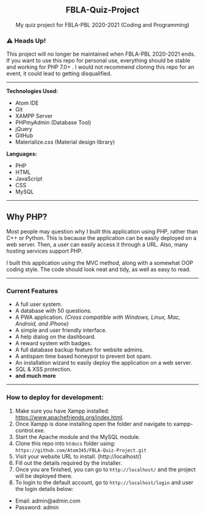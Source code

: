 <center>

## FBLA-Quiz-Project

My quiz project for FBLA-PBL 2020-2021 (Coding and Programming)
</center>

### ⚠️ Heads Up!
<p>This project will no longer be maintained when FBLA-PBL 2020-2021 ends. If you want to use this repo for personal use, everything should be stable and working for PHP 7.0+ . I would not recommend cloning this repo for an event, it could lead to getting disqualified.</p>

---

**Technologies Used:**
- Atom IDE
- Git
- XAMPP Server
- PHPmyAdmin (Database Tool)
- jQuery
- GitHub
- Materialize.css (Material design library)

**Languages:**
- PHP
- HTML
- JavaScript
- CSS
- MySQL

---

## Why PHP?
<p>Most people may question why I built this application using PHP, rather than C++ or Python. This is because the application can be easily deployed on a web server. Then, a user can easily access it through a URL. Also, many hosting services support PHP.

I built this application using the MVC method, along with a somewhat OOP coding style. The code should look neat and tidy, as well as easy to read.
</p>

---

### Current Features
- A full user system.
- A database with 50 questions.
- A PWA application. *(Cross compatible with Windows, Linux, Mac, Android, and iPhone)*
- A simple and user friendly interface.
- A help dialog on the dashboard.
- A reward system with badges.
- A full database backup feature for website admins.
- A antispam time based honeypot to prevent bot spam.
- An installation wizard to easily deploy the application on a web server.
- SQL & XSS protection.
- **and much more**

---

<h3>How to deploy for development:</h3>

1. Make sure you have Xampp installed: https://www.apachefriends.org/index.html.
2. Once Xampp is done installing open the folder and navigate to xampp-control.exe.
3. Start the Apache module and the MySQL module.
4. Clone this repo into `htdocs` folder using: `https://github.com/Atom345/FBLA-Quiz-Project.git`
5. Visit your website URL to install. (http://localhost/)
6. Fill out the details required by the installer.
7. Once you are finished, you can go to `http://localhost/` and the project will be deployed there.
8. To login to the default account, go to `http://localhost/login` and user the login details below:
<ul>
<li>Email: admin@admin.com</li>
<li>Password: admin</li>
</ul>

